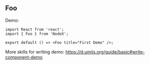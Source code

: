 ## Foo

Demo:

```tsx
import React from 'react';
import { Foo } from 'NodeX';

export default () => <Foo title="First Demo" />;
```

More skills for writing demo: https://d.umijs.org/guide/basic#write-component-demo
